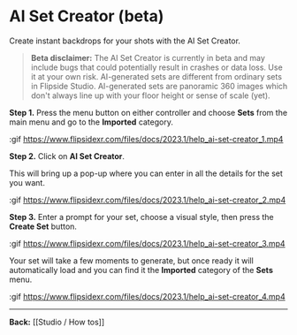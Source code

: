 # AI Set Creator (beta)

Create instant backdrops for your shots with the AI Set Creator.

>**Beta disclaimer:** The AI Set Creator is currently in beta and may include bugs that could potentially result in crashes or data loss. Use it at your own risk. AI-generated sets are different from ordinary sets in Flipside Studio. AI-generated sets are panoramic 360 images which don't always line up with your floor height or sense of scale (yet). 

**Step 1.** Press the menu button on either controller and choose **Sets** from the main menu and go to the **Imported** category.

:gif https://www.flipsidexr.com/files/docs/2023.1/help_ai-set-creator_1.mp4

**Step 2.** Click on **AI Set Creator**.

This will bring up a pop-up where you can enter in all the details for the set you want.

:gif https://www.flipsidexr.com/files/docs/2023.1/help_ai-set-creator_2.mp4

**Step 3.** Enter a prompt for your set, choose a visual style, then press the **Create Set** button.

:gif https://www.flipsidexr.com/files/docs/2023.1/help_ai-set-creator_3.mp4

Your set will take a few moments to generate, but once ready it will automatically load and you can find it the **Imported** category of the **Sets** menu.  

:gif https://www.flipsidexr.com/files/docs/2023.1/help_ai-set-creator_4.mp4

---

**Back:** [[Studio / How tos]]
